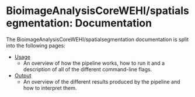 # BioimageAnalysisCoreWEHI/spatialsegmentation: Documentation

The BioimageAnalysisCoreWEHI/spatialsegmentation documentation is split into the following pages:

- [Usage](usage.md)
  - An overview of how the pipeline works, how to run it and a description of all of the different command-line flags.
- [Output](output.md)
  - An overview of the different results produced by the pipeline and how to interpret them.
